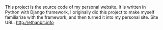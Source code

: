 This project is the source code of my personal website. It is written in Python with Django framework, I originally did this project to make myself familiarize with the framework, and then turned it into my personal site.
Site URL: http://ethanbit.info